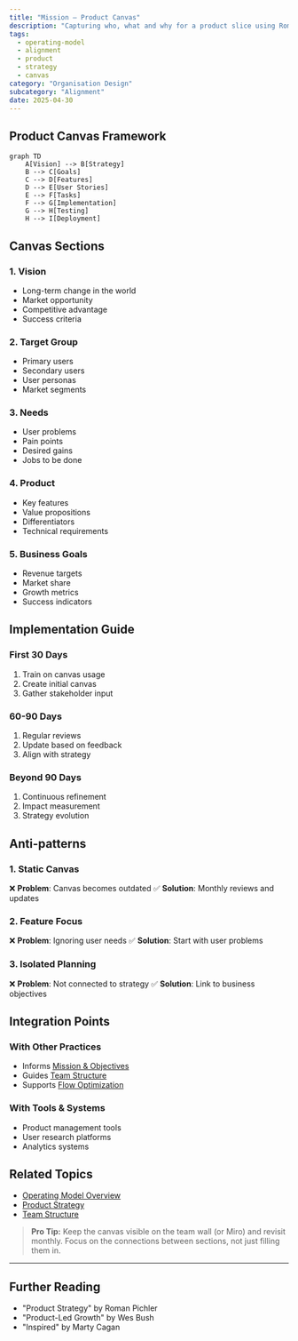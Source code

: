 ```yaml
---
title: "Mission – Product Canvas"
description: "Capturing who, what and why for a product slice using Roman Pichler's Product Canvas."
tags:
  - operating-model
  - alignment
  - product
  - strategy
  - canvas
category: "Organisation Design"
subcategory: "Alignment"
date: 2025-04-30
---
```


## Product Canvas Framework

```mermaid
graph TD
    A[Vision] --> B[Strategy]
    B --> C[Goals]
    C --> D[Features]
    D --> E[User Stories]
    E --> F[Tasks]
    F --> G[Implementation]
    G --> H[Testing]
    H --> I[Deployment]
```

## Canvas Sections

### 1. Vision
- Long-term change in the world
- Market opportunity
- Competitive advantage
- Success criteria

### 2. Target Group
- Primary users
- Secondary users
- User personas
- Market segments

### 3. Needs
- User problems
- Pain points
- Desired gains
- Jobs to be done

### 4. Product
- Key features
- Value propositions
- Differentiators
- Technical requirements

### 5. Business Goals
- Revenue targets
- Market share
- Growth metrics
- Success indicators

## Implementation Guide

### First 30 Days
1. Train on canvas usage
2. Create initial canvas
3. Gather stakeholder input

### 60-90 Days
1. Regular reviews
2. Update based on feedback
3. Align with strategy

### Beyond 90 Days
1. Continuous refinement
2. Impact measurement
3. Strategy evolution

## Anti-patterns

### 1. Static Canvas
❌ **Problem**: Canvas becomes outdated
✅ **Solution**: Monthly reviews and updates

### 2. Feature Focus
❌ **Problem**: Ignoring user needs
✅ **Solution**: Start with user problems

### 3. Isolated Planning
❌ **Problem**: Not connected to strategy
✅ **Solution**: Link to business objectives

## Integration Points

### With Other Practices
- Informs [Mission & Objectives](mission-objectives)
- Guides [Team Structure](decoupling_teams)
- Supports [Flow Optimization](optimise-flow)

### With Tools & Systems
- Product management tools
- User research platforms
- Analytics systems

## Related Topics
- [Operating Model Overview](operating_alignment_model_wiki)
- [Product Strategy](why-purpose)
- [Team Structure](decoupling_teams)

> **Pro Tip:** Keep the canvas visible on the team wall (or Miro) and revisit monthly. Focus on the connections between sections, not just filling them in.

---

## Further Reading
- "Product Strategy" by Roman Pichler
- "Product-Led Growth" by Wes Bush
- "Inspired" by Marty Cagan
